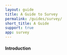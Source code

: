 ```yaml
---
layout: guide
title: A Guide to Survey
permalink: /guides/survey/
short_title: A Guide
support: true
app: survey
---
```


#### Introduction